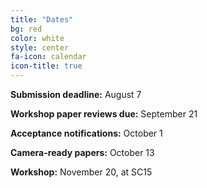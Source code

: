 ```yaml
---
title: "Dates"
bg: red
color: white
style: center
fa-icon: calendar
icon-title: true
---
```


**Submission deadline:** August 7

**Workshop paper reviews due:** September 21

**Acceptance notifications:** October 1

**Camera-ready papers:** October 13

**Workshop:** November 20, at SC15
